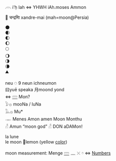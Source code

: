 
𓇺  i'ḥ Iah ⇔ YHWH iAh.moses Ammon  

🌙 चन्द्रमाि xandre-mai  (mah=moon@Persia)  

🌑  
🌒  
🌓  
🌔  
🌕  
🌖  
🌗  
🌘  
⛰  

neu     𓇸	9 neun	ichneumon  
曰yuē speaka 月moond yond  
⇔ [𓏠](𓏠) Mon?  
𓅱𓐍 mooNa / luNa  
𓅓𓐍 Mu*  
𓋊 Menes Amon amen Moon Monthu  
𓀭 Amun “moon god” 𓀭 DON aDAMon!  

la lune  
le moon 🍋lemon (yellow [color](color))  

moon measurement: Menge [𓏠](𓏠) 𓈖 𓏴 𓏌 ⇔ [Numbers](Numbers)  